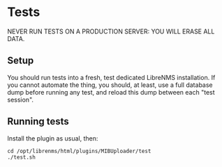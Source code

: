 # Tests

NEVER RUN TESTS ON A PRODUCTION SERVER: YOU WILL ERASE ALL DATA.

## Setup

You should run tests into a fresh, test dedicated LibreNMS installation. If you cannot automate the thing, you should, at least, use a full database dump before running any test, and reload this dump between each "test session".

## Running tests

Install the plugin as usual, then:

```
cd /opt/librenms/html/plugins/MIBUploader/test
./test.sh
```